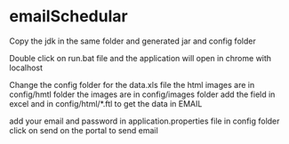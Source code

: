 # emailSchedular
Copy the jdk in the same folder and generated jar and config folder

Double click on run.bat file and the application will open in chrome with localhost

Change the config folder for the data.xls file
the html images are in config/hmtl folder
the images are in config/images folder
add the field in excel and in config/html/*.ftl to get the data in EMAIL



add your email and password in application.properties file in config folder
click on send on the portal to send email
